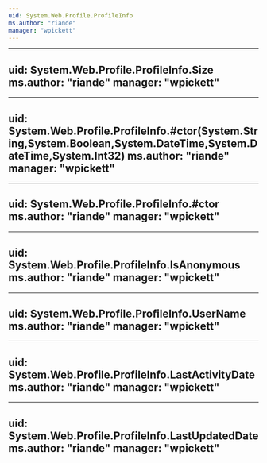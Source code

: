 ```yaml
---
uid: System.Web.Profile.ProfileInfo
ms.author: "riande"
manager: "wpickett"
---
```


---
uid: System.Web.Profile.ProfileInfo.Size
ms.author: "riande"
manager: "wpickett"
---

---
uid: System.Web.Profile.ProfileInfo.#ctor(System.String,System.Boolean,System.DateTime,System.DateTime,System.Int32)
ms.author: "riande"
manager: "wpickett"
---

---
uid: System.Web.Profile.ProfileInfo.#ctor
ms.author: "riande"
manager: "wpickett"
---

---
uid: System.Web.Profile.ProfileInfo.IsAnonymous
ms.author: "riande"
manager: "wpickett"
---

---
uid: System.Web.Profile.ProfileInfo.UserName
ms.author: "riande"
manager: "wpickett"
---

---
uid: System.Web.Profile.ProfileInfo.LastActivityDate
ms.author: "riande"
manager: "wpickett"
---

---
uid: System.Web.Profile.ProfileInfo.LastUpdatedDate
ms.author: "riande"
manager: "wpickett"
---
